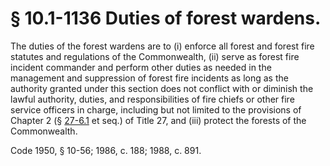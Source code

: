 # § 10.1-1136 Duties of forest wardens.

<p>The duties of the forest wardens are to (i) enforce all forest and forest fire statutes and regulations of the Commonwealth, (ii) serve as forest fire incident commander and perform other duties as needed in the management and suppression of forest fire incidents as long as the authority granted under this section does not conflict with or diminish the lawful authority, duties, and responsibilities of fire chiefs or other fire service officers in charge, including but not limited to the provisions of Chapter 2 (§ <a href='http://law.lis.virginia.gov/vacode/27-6.1/'>27-6.1</a> et seq.) of Title 27, and (iii) protect the forests of the Commonwealth.</p><p>Code 1950, § 10-56; 1986, c. 188; 1988, c. 891.</p>